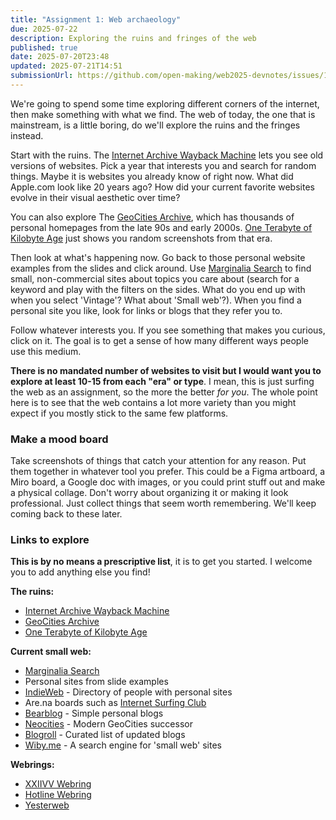 ```yaml
---
title: "Assignment 1: Web archaeology"
due: 2025-07-22
description: Exploring the ruins and fringes of the web
published: true
date: 2025-07-20T23:48
updated: 2025-07-21T14:51
submissionUrl: https://github.com/open-making/web2025-devnotes/issues/1
---
```


We're going to spend some time exploring different corners of the internet, then make something with what we find. The web of today, the one that is mainstream, is a little boring, do we'll explore the ruins and the fringes instead.

Start with the ruins. The [Internet Archive Wayback Machine](https://web.archive.org/) lets you see old versions of websites. Pick a year that interests you and search for random things. Maybe it is websites you already know of right now. What did Apple.com look like 20 years ago? How did your current favorite websites evolve in their visual aesthetic over time? 

You can also explore The [GeoCities Archive](https://geocities.restorativland.org/), which has thousands of personal homepages from the late 90s and early 2000s. [One Terabyte of Kilobyte Age](https://oneterabyteofkilobyteage.tumblr.com/) just shows you random screenshots from that era.

Then look at what's happening now. Go back to those personal website examples from the slides and click around. Use [Marginalia Search](https://search.marginalia.nu/) to find small, non-commercial sites about topics you care about (search for a keyword and play with the filters on the sides. What do you end up with when you select 'Vintage'? What about 'Small web'?). When you find a personal site you like, look for links or blogs that they refer you to.

Follow whatever interests you. If you see something that makes you curious, click on it. The goal is to get a sense of how many different ways people use this medium.

**There is no mandated number of websites to visit but I would want you to explore at least 10-15 from each "era" or type**. I mean, this is just surfing the web as an assignment, so the more the better _for you_. The whole point here is to see that the web contains a lot more variety than you might expect if you mostly stick to the same few platforms.
### Make a mood board

Take screenshots of things that catch your attention for any reason. Put them together in whatever tool you prefer. This could be a Figma artboard, a Miro board, a Google doc with images, or you could print stuff out and make a physical collage. Don't worry about organizing it or making it look professional. Just collect things that seem worth remembering. We'll keep coming back to these later.

### Links to explore

**This is by no means a prescriptive list**, it is to get you started. I welcome you to add anything else you find!

**The ruins:**

- [Internet Archive Wayback Machine](https://web.archive.org/)
- [GeoCities Archive](https://geocities.restorativland.org/)
- [One Terabyte of Kilobyte Age](https://oneterabyteofkilobyteage.tumblr.com/)

**Current small web:**

- [Marginalia Search](https://search.marginalia.nu/)
- Personal sites from slide examples
- [IndieWeb](https://indieweb.org/people) - Directory of people with personal sites
- Are.na boards such as [Internet Surfing Club](https://www.are.na/tyler-deitz/internet-surfing-clubs)
- [Bearblog](https://bearblog.dev/discover/) - Simple personal blogs
- [Neocities](https://neocities.org/browse) - Modern GeoCities successor
- [Blogroll](https://blogroll.org/) - Curated list of updated blogs
- [Wiby.me](https://wiby.me) - A search engine for 'small web' sites

**Webrings:**

- [XXIIVV Webring](https://webring.xxiivv.com/)
- [Hotline Webring](https://hotlinewebring.club/)
- [Yesterweb](https://yesterweb.org/webring/)

